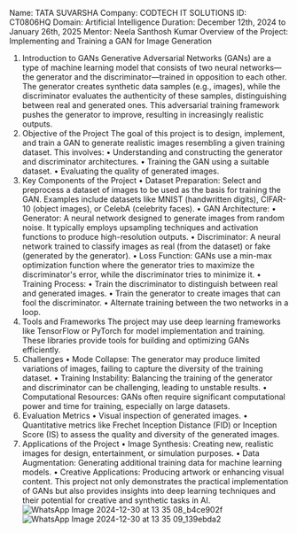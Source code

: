 Name:  TATA SUVARSHA
Company: CODTECH IT SOLUTIONS 
ID: CT0806HQ
Domain: Artificial Intelligence 
Duration:  December  12th, 2024 to January 26th, 2025
Mentor:  Neela Santhosh Kumar
Overview of the Project: Implementing and Training a GAN for Image Generation
1. Introduction to GANs
Generative Adversarial Networks (GANs) are a type of machine learning model that consists of two neural networks—the generator and the discriminator—trained in opposition to each other. The generator creates synthetic data samples (e.g., images), while the discriminator evaluates the authenticity of these samples, distinguishing between real and generated ones. This adversarial training framework pushes the generator to improve, resulting in increasingly realistic outputs.
2. Objective of the Project
The goal of this project is to design, implement, and train a GAN to generate realistic images resembling a given training dataset. This involves:
•	Understanding and constructing the generator and discriminator architectures.
•	Training the GAN using a suitable dataset.
•	Evaluating the quality of generated images.
3. Key Components of the Project
•	Dataset Preparation:
Select and preprocess a dataset of images to be used as the basis for training the GAN. Examples include datasets like MNIST (handwritten digits), CIFAR-10 (object images), or CelebA (celebrity faces).
•	GAN Architecture:
•	Generator: A neural network designed to generate images from random noise. It typically employs upsampling techniques and activation functions to produce high-resolution outputs.
•	Discriminator: A neural network trained to classify images as real (from the dataset) or fake (generated by the generator).
•	Loss Function:
GANs use a min-max optimization function where the generator tries to maximize the discriminator's error, while the discriminator tries to minimize it.
•	Training Process:
•	Train the discriminator to distinguish between real and generated images.
•	Train the generator to create images that can fool the discriminator.
•	Alternate training between the two networks in a loop.
4. Tools and Frameworks
The project may use deep learning frameworks like TensorFlow or PyTorch for model implementation and training. These libraries provide tools for building and optimizing GANs efficiently.
5. Challenges
•	Mode Collapse: The generator may produce limited variations of images, failing to capture the diversity of the training dataset.
•	Training Instability: Balancing the training of the generator and discriminator can be challenging, leading to unstable results.
•	Computational Resources: GANs often require significant computational power and time for training, especially on large datasets.
6. Evaluation Metrics
•	Visual inspection of generated images.
•	Quantitative metrics like Frechet Inception Distance (FID) or Inception Score (IS) to assess the quality and diversity of the generated images.
7. Applications of the Project
•	Image Synthesis: Creating new, realistic images for design, entertainment, or simulation purposes.
•	Data Augmentation: Generating additional training data for machine learning models.
•	Creative Applications: Producing artwork or enhancing visual content.
This project not only demonstrates the practical implementation of GANs but also provides insights into deep learning techniques and their potential for creative and synthetic tasks in AI.![WhatsApp Image 2024-12-30 at 13 35 08_b4ce902f](https://github.com/user-attachments/assets/4479743e-36bf-4c93-9300-4d60fb46b261)
![WhatsApp Image 2024-12-30 at 13 35 09_139ebda2](https://github.com/user-attachments/assets/da90f78a-9fcf-4be7-b85e-1b262d362281)
